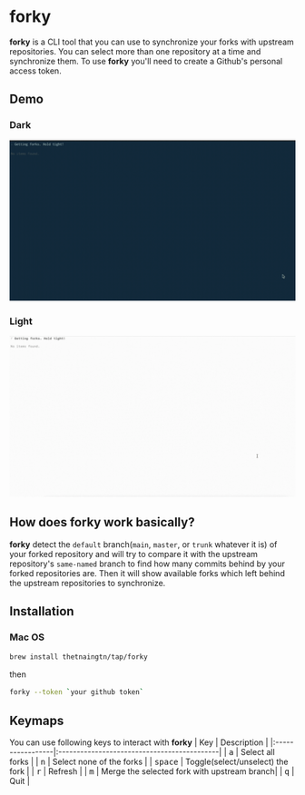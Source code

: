 # forky
**forky** is a CLI tool that you can use to synchronize your forks with upstream repositories. You can select more than one repository at a time and synchronize them. To use **forky** you'll need to create a Github's personal access token.
## Demo
### Dark
![forky-dark](./forky-dark.gif)
### Light
![forky-light](./forky-light.gif)
## How does forky work basically?
**forky** detect the `default` branch(`main`, `master`, or `trunk` whatever it is) of your forked repository and will try to compare it with the upstream repository's `same-named` branch to find how many commits behind by your forked repositories are. Then it will show available forks which left behind the upstream repositories to synchronize.
## Installation
### Mac OS
```sh
brew install thetnaingtn/tap/forky
```
then
```sh
forky --token `your github token`
```
## Keymaps
You can use following keys to interact with **forky**
| Key              | Description                                 |
|:-----------------|:--------------------------------------------|
| <kbd>a</kbd>     | Select all forks                            |
| <kbd>n</kbd>     | Select none of the forks                    |
| <kbd>space</kbd> | Toggle(select/unselect) the fork            |
| <kbd>r</kbd>     | Refresh                                     |
| <kbd>m</kbd>     | Merge the selected fork with upstream branch|
| <kbd>q</kbd>     | Quit                                        |
